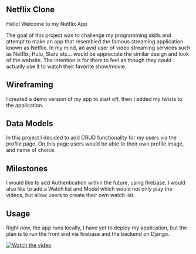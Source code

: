 
## Netflix Clone
Hello! Welcome to my Netflix App

The goal of this project was to challenge my programming skills and attempt to make an app that resembled the famous streaming application known as Netflix. In my mind, an avid user of video streaming services such as Netflix, Hulu, Starz etc... would be appreciate the similar design and look of the website. The intention is for them to feel as though they could actually use it to watch their favorite show/movie.


## Wireframing

I created a demo version of my app to start off, then I added my twists to the application. 

 ## Data Models

 In this project I decided to add CRUD functionality for my users via the profile page. On this page users would be able to their own profile image, and name of choice. 

 ## Milestones

 I would like to add Authentication within the future, using firebase. 
 I would also like to add a Watch list and Modal which would not only play the videos, but allow users to create their own watch list. 
 
 ## Usage

 Right now, the app runs locally, I have yet to deploy my application, but the plan is to run the front end via firebase and the backend on Django.

[![Watch the video](netflixappvid.png)](https://youtu.be/u91umF6tQOE)
